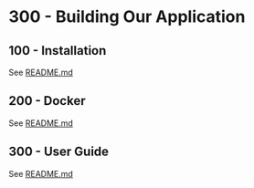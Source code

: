 # 300 - Building Our Application

## 100 - Installation

See [README.md](./100/README.md)

## 200 - Docker

See [README.md](./200/README.md)

## 300 - User Guide

See [README.md](./300/README.md)
